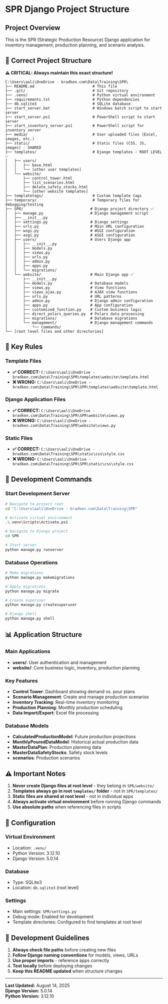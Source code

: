 # SPR Django Project Structure

## Project Overview
This is the SPR (Strategic Production Resource) Django application for inventory management, production planning, and scenario analysis.

## 📁 Correct Project Structure

**⚠️ CRITICAL: Always maintain this exact structure!**

```
C:\Users\aali\OneDrive - bradken.com\Data\Training\SPR\
├── README.md                          # This file
├── .git/                              # Git repository
├── .venv/                             # Python virtual environment
├── requirements.txt                   # Python dependencies
├── db.sqlite3                         # SQLite database
├── start_server.bat                   # Windows batch script to start server
├── start_server.ps1                   # PowerShell script to start server
├── start_inventory_server.ps1         # PowerShell script for inventory server
├── media/                             # User uploaded files (Excel, images, etc.)
├── static/                            # Static files (CSS, JS, images) - SHARED
├── templates/                         # Django templates - ROOT LEVEL ✅
│   ├── users/
│   │   ├── base.html
│   │   └── [other user templates]
│   └── website/
│       ├── control_tower.html
│       ├── list_scenarios.html
│       ├── delete_safety_stocks.html
│       └── [other website templates]
├── templatetags/                      # Custom template tags
├── temporary/                         # Temporary files for debugging/testing
├── SPR/                              # Django project directory ✅
│   ├── manage.py                     # Django management script
│   ├── __init__.py
│   ├── settings.py                   # Django settings
│   ├── urls.py                       # Main URL configuration
│   ├── wsgi.py                       # WSGI configuration
│   ├── asgi.py                       # ASGI configuration
│   ├── users/                        # Users Django app
│   │   ├── __init__.py
│   │   ├── models.py
│   │   ├── views.py
│   │   ├── urls.py
│   │   ├── admin.py
│   │   ├── apps.py
│   │   └── migrations/
│   └── website/                      # Main Django app ✅
│       ├── __init__.py
│       ├── models.py                 # Database models
│       ├── views.py                  # View functions
│       ├── views_ajax.py             # AJAX view functions
│       ├── urls.py                   # URL patterns
│       ├── admin.py                  # Django admin configuration
│       ├── apps.py                   # App configuration
│       ├── customized_function.py    # Custom business logic
│       ├── direct_polars_queries.py  # Polars data processing
│       ├── migrations/               # Database migrations
│       └── management/               # Django management commands
│           └── commands/
└── [root level files and other directories]
```

## 🎯 Key Rules

### Template Files
- **✅ CORRECT:** `C:\Users\aali\OneDrive - bradken.com\Data\Training\SPR\templates\website\template.html`
- **❌ WRONG:** `C:\Users\aali\OneDrive - bradken.com\Data\Training\SPR\SPR\templates\website\template.html`

### Django Application Files
- **✅ CORRECT:** `C:\Users\aali\OneDrive - bradken.com\Data\Training\SPR\SPR\website\views.py`
- **❌ WRONG:** `C:\Users\aali\OneDrive - bradken.com\Data\Training\SPR\website\views.py`

### Static Files
- **✅ CORRECT:** `C:\Users\aali\OneDrive - bradken.com\Data\Training\SPR\static\css\style.css`
- **❌ WRONG:** `C:\Users\aali\OneDrive - bradken.com\Data\Training\SPR\SPR\static\css\style.css`

## 🚀 Development Commands

### Start Development Server
```bash
# Navigate to project root
cd "C:\Users\aali\OneDrive - bradken.com\Data\Training\SPR"

# Activate virtual environment
.\.venv\Scripts\Activate.ps1

# Navigate to Django project
cd SPR

# Start server
python manage.py runserver
```

### Database Operations
```bash
# Make migrations
python manage.py makemigrations

# Apply migrations  
python manage.py migrate

# Create superuser
python manage.py createsuperuser

# Django shell
python manage.py shell
```

## 📊 Application Structure

### Main Applications
- **users/**: User authentication and management
- **website/**: Core business logic, inventory, production planning

### Key Features
- **Control Tower**: Dashboard showing demand vs. pour plans
- **Scenario Management**: Create and manage production scenarios
- **Inventory Tracking**: Real-time inventory monitoring
- **Production Planning**: Monthly production scheduling
- **Data Import/Export**: Excel file processing

### Database Models
- **CalculatedProductionModel**: Future production projections
- **MonthlyPouredDataModel**: Historical actual production data
- **MasterDataPlan**: Production planning data
- **MasterDataSafetyStocks**: Safety stock levels
- **scenarios**: Production scenarios

## ⚠️ Important Notes

1. **Never create Django files at root level** - they belong in `SPR/website/`
2. **Templates always go in root `templates/` folder** - not in `SPR/templates/`
3. **Static files are shared at root level** - not in individual apps
4. **Always activate virtual environment** before running Django commands
5. **Use absolute paths** when referencing files in scripts

## 🔧 Configuration

### Virtual Environment
- Location: `.venv/` 
- Python Version: 3.12.10
- Django Version: 5.0.14

### Database
- Type: SQLite3
- Location: `db.sqlite3` (root level)

### Settings
- Main settings: `SPR/settings.py`
- Debug mode: Enabled for development
- Template directories: Configured to find templates at root level

## 📝 Development Guidelines

1. **Always check file paths** before creating new files
2. **Follow Django naming conventions** for models, views, URLs
3. **Use proper imports** - reference apps correctly
4. **Test locally** before deploying changes
5. **Keep this README updated** when structure changes

---
**Last Updated:** August 14, 2025  
**Django Version:** 5.0.14  
**Python Version:** 3.12.10
